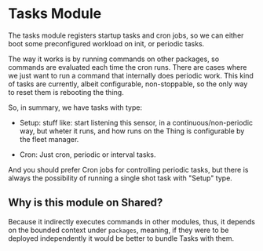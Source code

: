 # Tasks Module

The tasks module registers startup tasks and cron jobs, so we can either
boot some preconfigured workload on init, or periodic tasks.

The way it works is by running commands on other packages, so commands are
evaluated each time the cron runs. There are cases where we just want to run a
command that internally does periodic work. This kind of tasks are currently,
albeit configurable, non-stoppable, so the only way to reset them is rebooting
the thing.

So, in summary, we have tasks with type:
 - Setup: stuff like: start listening this sensor, in a continuous/non-periodic 
   way, but wheter it runs, and how runs on the Thing is configurable by the
   fleet manager.

 - Cron: Just cron, periodic or interval tasks. 

And you should prefer Cron jobs for controlling periodic tasks, but there is
always the possibility of running a single shot task with "Setup" type.

## Why is this module on Shared?

Because it indirectly executes commands in other modules, thus, it depends on
the bounded context under `packages`, meaning, if they were to be deployed
independently it would be better to bundle Tasks with them.